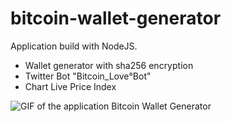 # bitcoin-wallet-generator

Application build with NodeJS.
- Wallet generator with sha256 encryption
- Twitter Bot "Bitcoin_Love°Bot"
- Chart Live Price Index 


![GIF of the application Bitcoin Wallet Generator](https://vianneyguesdon.github.io/GIF/btc-shorter.gif)
